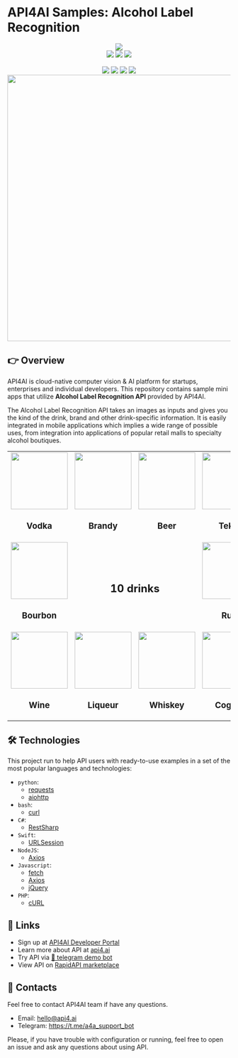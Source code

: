 # API4AI Samples: Alcohol Label Recognition

<div align="center">
<a target="_blank" href="https://api4.ai?utm_source=alco_rec_example_repo&utm_medium=readme&utm_campaign=examples"><img src="https://static.api4.ai/logo/a4a-logo-horizontal-gradient-rectangular-bg-round-glow-small-550.png"/></a>
</div>


<div align="center">
<a target="_blank" href="https://rapidapi.com/api4ai-api4ai-default/api/alcohol-label-recognition/details"><img src="https://img.shields.io/badge/View%20on%20RapidAPI-gray?logo=octopusdeploy&style=for-the-badge"/></a>
<a target="_blank" href="https://api4.ai/apis/alco-rec?utm_source=alco_rec_example_repo&utm_medium=readme&utm_campaign=examples"><img src="https://img.shields.io/badge/api4.ai%20platform-fee33c?style=for-the-badge&logo=icloud&logoColor=black"/></a>
<a target="_blank" href="https://t.me/a4a_alco_rec_bot"><img src="https://img.shields.io/badge/-Telegram%20demo-ddd?logo=telegram&style=for-the-badge"/></a>
<br><br>
<a target="_blank" href="https://www.instagram.com/api4ai"><img src="https://img.shields.io/badge/instagram--blue?style=social&logo=instagram"/></a>
<a target="_blank" href="https://www.facebook.com/api4ai.solutions/"><img src="https://img.shields.io/badge/facebook--blue?style=social&logo=facebook"/></a>
<a target="_blank" href="https://twitter.com/Api4Ai"><img src="https://img.shields.io/badge/twitter--blue?style=social&logo=twitter"/></a>
<a target="_blank" href="https://www.linkedin.com/company/api4ai"><img src="https://img.shields.io/badge/linkedin--blue?style=social&logo=linkedin"/></a>
</div>


<div align="center">
<img width="600" src="https://static.api4.ai/visuals/alco_rec_1.jpg"/>
</div>


## 👉 Overview

API4AI is cloud-native computer vision & AI platform for startups, enterprises and individual developers. This repository contains sample mini apps that utilize **Alcohol Label Recognition API** provided by API4AI.

The Alcohol Label Recognition API takes an images as inputs and gives you the kind of the drink, brand and other drink-specific information. It is easily integrated in mobile applications which implies a wide range of possible uses, from integration into applications of popular retail malls to specialty alcohol boutiques.

<table>
  <tr>
    <td align="center">
      <img width="128" height="128" src="https://static.api4.ai/rapidapi/alco-rec/vodka.png">
      <h3>Vodka</h3>
    </td>
    <td align="center">
      <img width="128" height="128" src="https://static.api4.ai/rapidapi/alco-rec/brandy.png">
      <h3>Brandy</h3>
    </td>
    <td align="center">
      <img width="128" height="128" src="https://static.api4.ai/rapidapi/alco-rec/beer.png">
      <h3>Beer</h3>
    </td>
    <td align="center">
      <img width="128" height="128" src="https://static.api4.ai/rapidapi/alco-rec/tekila.png">
      <h3>Tekila</h3>
    </td>
  </tr>
  <tr>
    <td align="center">
      <img width="128" height="128" src="https://static.api4.ai/rapidapi/alco-rec/bourbon.png">
      <h3>Bourbon</h3>
    <td align="center" colspan="2">
        <h2>10 drinks</h2>
    </td>
    <td align="center">
      <img width="128" height="128" src="https://static.api4.ai/rapidapi/alco-rec/rum.png">
      <h3>Rum</h3>
    </td>
  </tr>
  <tr>
    <td align="center">
      <img width="128" height="128" src="https://static.api4.ai/rapidapi/alco-rec/wine.png">
      <h3>Wine</h3>
    </td>
    <td align="center">
      <img width="128" height="128" src="https://static.api4.ai/rapidapi/alco-rec/liqueur.png">
      <h3>Liqueur</h3>
    </td>
    <td align="center">
      <img width="128" height="128" src="https://static.api4.ai/rapidapi/alco-rec/whiskey.png">
      <h3>Whiskey</h3>
    </td>
    <td align="center">
      <img width="128" height="128" src="https://static.api4.ai/rapidapi/alco-rec/cognac.png">
      <h3>Cognac</h3>
    </td>
  </tr>
</table>


## 🛠 Technologies

This project run to help API users with ready-to-use examples in a set of the most popular languages and technologies:

* `python`:
  * [requests](./python/requests)
  * [aiohttp](./python/aiohttp)
* `bash`:
  * [curl](./bash/curl)
* `C#`:
  * [RestSharp](./csharp/restsharp)
* `Swift`:
  * [URLSession](./swift/urlsession)
* `NodeJS`:
  * [Axios](./nodejs/axios)
* `Javascript`:
  * [fetch](./js/fetch)
  * [Axios](./js/axios)
  * [jQuery](./js/jquery)
* `PHP`:
  * [cURL](./php/curl)


## 🔗 Links

* Sign up at [API4AI Developer Portal](https://portal.api4.ai)
* Learn more about API at [api4.ai](https://api4.ai/docs/alco-rec?utm_source=alco_rec_example_repo&utm_medium=readme&utm_campaign=examples)
* Try API via [🤖 telegram demo bot](https://t.me/a4a_alco_rec_bot)
* View API on [RapidAPI marketplace](https://rapidapi.com/api4ai-api4ai-default/api/alcohol-label-recognition/details)


## 📩 Contacts

Feel free to contact API4AI team if have any questions.

* Email: hello@api4.ai
* Telegram: https://t.me/a4a_support_bot

Please, if you have trouble with configuration or running, feel free to open an issue and ask any questions about using API.
